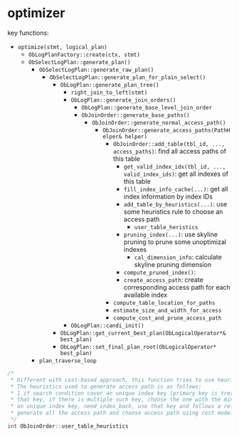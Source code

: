 # optimizer

key functions:

- `optimize(stmt, logical_plan)`
  - `ObLogPlanFactory::create(ctx, stmt)`
  - `ObSelectLogPlan::generate_plan()`
    - `ObSelectLogPlan::generate_raw_plan()`
      - `ObSelectLogPlan::generate_plan_for_plain_select()`
        - `ObLogPlan::generate_plan_tree()`
          - `right_join_to_left(stmt)`
          - `ObLogPlan::generate_join_orders()`
            - `ObLogPlan::generate_base_level_join_order`
            - `ObJoinOrder::generate_base_paths()`
              - `ObJoinOrder::generate_normal_access_path()`
                - `ObJoinOrder::generate_access_paths(PathHelper& helper)`
                  - `ObJoinOrder::add_table(tbl_id, ..., access_paths)`: find all access paths of this table
                    - `get_valid_index_idx(tbl_id, ..., valid_index_ids)`: get all indexes of this table
                    - `fill_index_info_cache(...)`: get all index information by index IDs
                    - `add_table_by_heuristics(...)`: use some heuristics rule to choose an access path
                      - `user_table_heristics`
                    - `pruning_index(...)`: use skyline pruning to prune some unoptimizal indexes
                      - `cal_dimension_info`: calculate skyline pruning dimension
                    - `compute_pruned_index()`: 
                    - `create_access_path`: create corresponding access path for each available index
                  - `compute_table_location_for_paths`
                  - `estimate_size_and_width_for_access`
                  - `compute_cost_and_prune_access_path`
          - `ObLogPlan::candi_init()`
        - `ObLogPlan::get_current_best_plan(ObLogicalOperator*& best_plan)`
        - `ObLogPlan::set_final_plan_root(ObLogicalOperator* best_plan)`
    - `plan_traverse_loop`

```cpp
/*
 * Different with cost-based approach, this function tries to use heuristics to generate access path
 * The heuristics used to generate access path is as follows:
 * 1 if search condition cover an unique index key (primary key is treated as unique key), and no need index_back, use
 * that key, if there is multiple such key, choose the one with the minimum index key count 2 if search condition cover
 * an unique index key, need index_back, use that key and follows a refine process to find a better index 3 otherwise
 * generate all the access path and choose access path using cost model
 */
int ObJoinOrder::user_table_heuristics
```